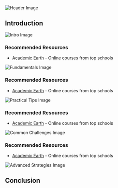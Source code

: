 # 


![Header Image](https://fal.media/files/penguin/Mo1rA59JocSfCgioRP_lU.png)

## Introduction


![Intro Image](https://fal.media/files/lion/qOT9GQN6tLbmiXvOLEN5O.png)



### Recommended Resources
- [Academic Earth](https://academicearth.org/) - Online courses from top schools


![Fundamentals Image](https://fal.media/files/kangaroo/0NFEJw5YxN7VaQqc2CQHX.png)



### Recommended Resources
- [Academic Earth](https://academicearth.org/) - Online courses from top schools


![Practical Tips Image](https://fal.media/files/tiger/yOXNIP3Gbb7C7nRdBvbhs.png)



### Recommended Resources
- [Academic Earth](https://academicearth.org/) - Online courses from top schools


![Common Challenges Image](https://fal.media/files/zebra/TGKtfUHQ9WdkRnDMlRi3g.png)



### Recommended Resources
- [Academic Earth](https://academicearth.org/) - Online courses from top schools


![Advanced Strategies Image](https://fal.media/files/elephant/Cj2bxcslZ0C8BvsaFuwKC.png)

## Conclusion

